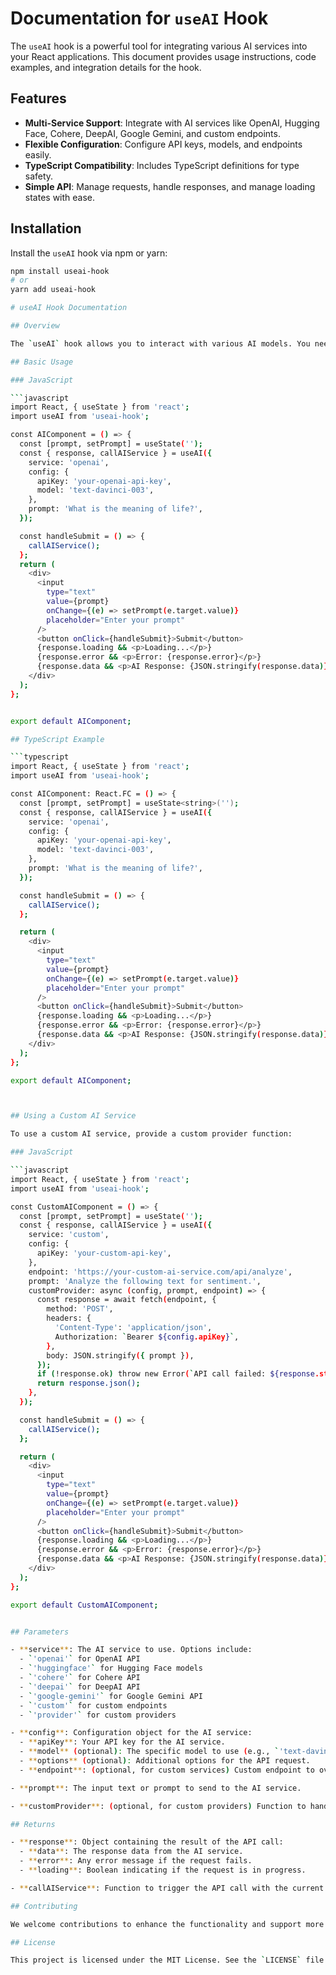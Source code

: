 # Documentation for `useAI` Hook

The `useAI` hook is a powerful tool for integrating various AI services into your React applications. This document provides usage instructions, code examples, and integration details for the hook.

## Features

- **Multi-Service Support**: Integrate with AI services like OpenAI, Hugging Face, Cohere, DeepAI, Google Gemini, and custom endpoints.
- **Flexible Configuration**: Configure API keys, models, and endpoints easily.
- **TypeScript Compatibility**: Includes TypeScript definitions for type safety.
- **Simple API**: Manage requests, handle responses, and manage loading states with ease.

## Installation

Install the `useAI` hook via npm or yarn:

```bash
npm install useai-hook
# or
yarn add useai-hook

# useAI Hook Documentation

## Overview

The `useAI` hook allows you to interact with various AI models. You need to specify the service, configure it with necessary credentials, and provide a prompt or input. The hook returns an object with the current response, error, and loading state, and a function to trigger the API call.

## Basic Usage

### JavaScript

```javascript
import React, { useState } from 'react';
import useAI from 'useai-hook';

const AIComponent = () => {
  const [prompt, setPrompt] = useState('');
  const { response, callAIService } = useAI({
    service: 'openai',
    config: {
      apiKey: 'your-openai-api-key',
      model: 'text-davinci-003',
    },
    prompt: 'What is the meaning of life?',
  });

  const handleSubmit = () => {
    callAIService();
  };
  return (
    <div>
      <input
        type="text"
        value={prompt}
        onChange={(e) => setPrompt(e.target.value)}
        placeholder="Enter your prompt"
      />
      <button onClick={handleSubmit}>Submit</button>
      {response.loading && <p>Loading...</p>}
      {response.error && <p>Error: {response.error}</p>}
      {response.data && <p>AI Response: {JSON.stringify(response.data)}</p>}
    </div>
  );
};


export default AIComponent;

## TypeScript Example

```typescript
import React, { useState } from 'react';
import useAI from 'useai-hook';

const AIComponent: React.FC = () => {
  const [prompt, setPrompt] = useState<string>('');
  const { response, callAIService } = useAI({
    service: 'openai',
    config: {
      apiKey: 'your-openai-api-key',
      model: 'text-davinci-003',
    },
    prompt: 'What is the meaning of life?',
  });

  const handleSubmit = () => {
    callAIService();
  };

  return (
    <div>
      <input
        type="text"
        value={prompt}
        onChange={(e) => setPrompt(e.target.value)}
        placeholder="Enter your prompt"
      />
      <button onClick={handleSubmit}>Submit</button>
      {response.loading && <p>Loading...</p>}
      {response.error && <p>Error: {response.error}</p>}
      {response.data && <p>AI Response: {JSON.stringify(response.data)}</p>}
    </div>
  );
};

export default AIComponent;



## Using a Custom AI Service

To use a custom AI service, provide a custom provider function:

### JavaScript

```javascript
import React, { useState } from 'react';
import useAI from 'useai-hook';

const CustomAIComponent = () => {
  const [prompt, setPrompt] = useState('');
  const { response, callAIService } = useAI({
    service: 'custom',
    config: {
      apiKey: 'your-custom-api-key',
    },
    endpoint: 'https://your-custom-ai-service.com/api/analyze',
    prompt: 'Analyze the following text for sentiment.',
    customProvider: async (config, prompt, endpoint) => {
      const response = await fetch(endpoint, {
        method: 'POST',
        headers: {
          'Content-Type': 'application/json',
          Authorization: `Bearer ${config.apiKey}`,
        },
        body: JSON.stringify({ prompt }),
      });
      if (!response.ok) throw new Error(`API call failed: ${response.statusText}`);
      return response.json();
    },
  });

  const handleSubmit = () => {
    callAIService();
  };

  return (
    <div>
      <input
        type="text"
        value={prompt}
        onChange={(e) => setPrompt(e.target.value)}
        placeholder="Enter your prompt"
      />
      <button onClick={handleSubmit}>Submit</button>
      {response.loading && <p>Loading...</p>}
      {response.error && <p>Error: {response.error}</p>}
      {response.data && <p>AI Response: {JSON.stringify(response.data)}</p>}
    </div>
  );
};

export default CustomAIComponent;


## Parameters

- **service**: The AI service to use. Options include:
  - `'openai'` for OpenAI API
  - `'huggingface'` for Hugging Face models
  - `'cohere'` for Cohere API
  - `'deepai'` for DeepAI API
  - `'google-gemini'` for Google Gemini API
  - `'custom'` for custom endpoints
  - `'provider'` for custom providers

- **config**: Configuration object for the AI service:
  - **apiKey**: Your API key for the AI service.
  - **model** (optional): The specific model to use (e.g., `'text-davinci-003'` for OpenAI).
  - **options** (optional): Additional options for the API request.
  - **endpoint**: (optional, for custom services) Custom endpoint to override the default.

- **prompt**: The input text or prompt to send to the AI service.

- **customProvider**: (optional, for custom providers) Function to handle API calls for custom providers.

## Returns

- **response**: Object containing the result of the API call:
  - **data**: The response data from the AI service.
  - **error**: Any error message if the request fails.
  - **loading**: Boolean indicating if the request is in progress.

- **callAIService**: Function to trigger the API call with the current configuration.

## Contributing

We welcome contributions to enhance the functionality and support more AI services. Please follow the contributing guidelines in the `CONTRIBUTING.md` file.

## License

This project is licensed under the MIT License. See the `LICENSE` file for details.



